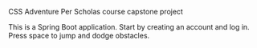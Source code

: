 CSS Adventure
Per Scholas course capstone project

This is a Spring Boot application. Start by creating an account and log in. Press space to jump and dodge obstacles. 

